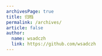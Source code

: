 ```yaml
---
archivesPage: true
title: 归档
permalink: /archives/
article: false
author: 
  name: wsadczh
  link: https://github.com/wsadczh
---
```

